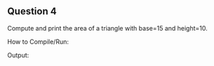## Question 4

Compute and print the area of a triangle with base=15 and height=10.

How to Compile/Run:

Output:
